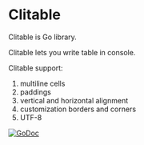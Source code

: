 # Clitable
Clitable is Go library.

Clitable lets you write table in console.

Clitable support:

1. multiline cells
2. paddings
3. vertical and horizontal alignment
4. customization borders and corners
5. UTF-8

[![GoDoc](https://godoc.org/github.com/byorty/clitable?status.svg)](https://godoc.org/github.com/byorty/clitable)




